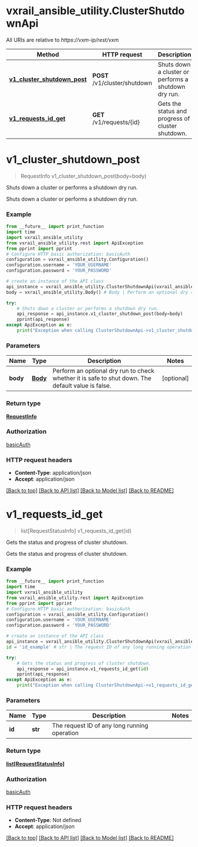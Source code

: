 # vxrail_ansible_utility.ClusterShutdownApi

All URIs are relative to *https://vxm-ip/rest/vxm*

Method | HTTP request | Description
------------- | ------------- | -------------
[**v1_cluster_shutdown_post**](ClusterShutdownApi.md#v1_cluster_shutdown_post) | **POST** /v1/cluster/shutdown | Shuts down a cluster or performs a shutdown dry run.
[**v1_requests_id_get**](ClusterShutdownApi.md#v1_requests_id_get) | **GET** /v1/requests/{id} | Gets the status and progress of cluster shutdown.

# **v1_cluster_shutdown_post**
> RequestInfo v1_cluster_shutdown_post(body=body)

Shuts down a cluster or performs a shutdown dry run.

Shuts down a cluster or performs a shutdown dry run.

### Example
```python
from __future__ import print_function
import time
import vxrail_ansible_utility
from vxrail_ansible_utility.rest import ApiException
from pprint import pprint
# Configure HTTP basic authorization: basicAuth
configuration = vxrail_ansible_utility.Configuration()
configuration.username = 'YOUR_USERNAME'
configuration.password = 'YOUR_PASSWORD'

# create an instance of the API class
api_instance = vxrail_ansible_utility.ClusterShutdownApi(vxrail_ansible_utility.ApiClient(configuration))
body = vxrail_ansible_utility.Body() # Body | Perform an optional dry run to check whether it is safe to shut down. The default value is false. (optional)

try:
    # Shuts down a cluster or performs a shutdown dry run.
    api_response = api_instance.v1_cluster_shutdown_post(body=body)
    pprint(api_response)
except ApiException as e:
    print("Exception when calling ClusterShutdownApi->v1_cluster_shutdown_post: %s\n" % e)
```

### Parameters

Name | Type | Description  | Notes
------------- | ------------- | ------------- | -------------
 **body** | [**Body**](Body.md)| Perform an optional dry run to check whether it is safe to shut down. The default value is false. | [optional] 

### Return type

[**RequestInfo**](RequestInfo.md)

### Authorization

[basicAuth](../README.md#basicAuth)

### HTTP request headers

 - **Content-Type**: application/json
 - **Accept**: application/json

[[Back to top]](#) [[Back to API list]](../README.md#documentation-for-api-endpoints) [[Back to Model list]](../README.md#documentation-for-models) [[Back to README]](../README.md)

# **v1_requests_id_get**
> list[RequestStatusInfo] v1_requests_id_get(id)

Gets the status and progress of cluster shutdown.

Gets the status and progress of cluster shutdown.

### Example
```python
from __future__ import print_function
import time
import vxrail_ansible_utility
from vxrail_ansible_utility.rest import ApiException
from pprint import pprint
# Configure HTTP basic authorization: basicAuth
configuration = vxrail_ansible_utility.Configuration()
configuration.username = 'YOUR_USERNAME'
configuration.password = 'YOUR_PASSWORD'

# create an instance of the API class
api_instance = vxrail_ansible_utility.ClusterShutdownApi(vxrail_ansible_utility.ApiClient(configuration))
id = 'id_example' # str | The request ID of any long running operation

try:
    # Gets the status and progress of cluster shutdown.
    api_response = api_instance.v1_requests_id_get(id)
    pprint(api_response)
except ApiException as e:
    print("Exception when calling ClusterShutdownApi->v1_requests_id_get: %s\n" % e)
```

### Parameters

Name | Type | Description  | Notes
------------- | ------------- | ------------- | -------------
 **id** | **str**| The request ID of any long running operation | 

### Return type

[**list[RequestStatusInfo]**](RequestStatusInfo.md)

### Authorization

[basicAuth](../README.md#basicAuth)

### HTTP request headers

 - **Content-Type**: Not defined
 - **Accept**: application/json

[[Back to top]](#) [[Back to API list]](../README.md#documentation-for-api-endpoints) [[Back to Model list]](../README.md#documentation-for-models) [[Back to README]](../README.md)

